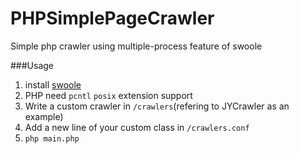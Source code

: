 # PHPSimplePageCrawler
Simple php crawler using multiple-process feature of swoole

###Usage
1. install [swoole](https://github.com/swoole/swoole-src)
2. PHP need `pcntl` `posix` extension support
3. Write a custom crawler in `/crawlers`(refering to JYCrawler as an example)
4. Add a new line of your custom class in `/crawlers.conf`
5. `php main.php`
